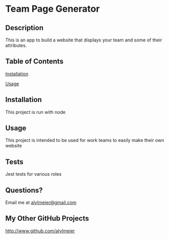 # Team Page Generator 

## Description
This is an app to build a website that displays your team and some of their attributes.

## Table of Contents
[Installation](#installation)

[Usage](#usage)


## Installation
This project is run with node

## Usage
This project is intended to be used for work teams to easily make their own website


## Tests
Jest tests for various roles


## Questions?

Email me at alylmeier@gmail.com

## My Other GitHub Projects
http://www.github.com/alylmeier




